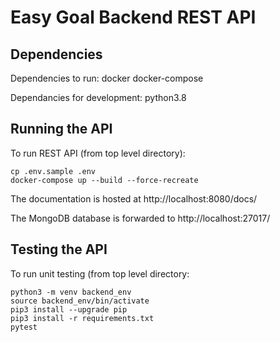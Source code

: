 # Easy Goal Backend REST API
## Dependencies
Dependencies to run:
docker
docker-compose

Dependancies for development:
python3.8

## Running the API
To run REST API (from top level directory):
```
cp .env.sample .env
docker-compose up --build --force-recreate
```

The documentation is hosted at http://localhost:8080/docs/

The MongoDB database is forwarded to http://localhost:27017/ 


## Testing the API
To run unit testing (from top level directory:
```
python3 -m venv backend_env
source backend_env/bin/activate
pip3 install --upgrade pip
pip3 install -r requirements.txt
pytest
```
